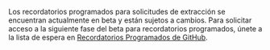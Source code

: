 Los recordatorios programados para solicitudes de extracción se encuentran actualmente en beta y están sujetos a cambios. Para solicitar acceso a la siguiente fase del beta para recordatorios programados, únete a la lista de espera en [Recordatorios Programados de GitHub](https://github.com/features/reminders/signup).
